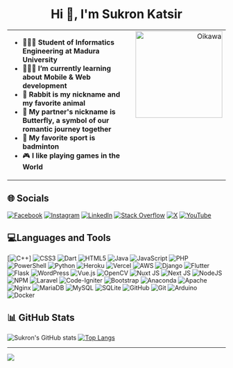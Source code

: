 <h1 align="center">Hi 👋, I'm Sukron Katsir</h1>

<table>
  <tr>
    <td style="vertical-align: top;">
      <ul>
        <li>👨🏻‍🎓 <strong>Student of Informatics Engineering at Madura University</strong></li>
        <li>🧑🏻‍💻 <strong>I’m currently learning about Mobile & Web development</strong></li>
        <li>🐇 <strong>Rabbit is my nickname and my favorite animal</strong></li>
        <li>🦋 <strong>My partner's nickname is Butterfly, a symbol of our romantic journey together</strong></li>
        <li>🏸 <strong>My favorite sport is badminton</strong></li>
        <li>🎮 <strong>I like playing games in the World</strong></li>
      </ul>
    </td>
    <td style="vertical-align: top; text-align: right;">
      <img src="https://drive.google.com/uc?export=view&id=1P2lhs8-j0GTY_eQIbz0cGMUcOSkcwxO2" alt="Oikawa" width="200"/>
    </td>
  </tr>
</table>

## 🌐 Socials
[![Facebook](https://img.shields.io/badge/Facebook-%231877F2.svg?logo=Facebook&logoColor=white)](https://facebook.com/https://fb.com/sukron.project) [![Instagram](https://img.shields.io/badge/Instagram-%23E4405F.svg?logo=Instagram&logoColor=white)](https://instagram.com/https://instagram.com/sukron_katsir) [![LinkedIn](https://img.shields.io/badge/LinkedIn-%230077B5.svg?logo=linkedin&logoColor=white)](https://linkedin.com/in/https://linkedin.com/in/sukron-katsir) [![Stack Overflow](https://img.shields.io/badge/-Stackoverflow-FE7A16?logo=stack-overflow&logoColor=white)](https://stackoverflow.com/users/https://stackoverflow.com/users/user:19020078) [![X](https://img.shields.io/badge/X-black.svg?logo=X&logoColor=white)](https://x.com/https://twitter.com/sukron_katsir) [![YouTube](https://img.shields.io/badge/YouTube-%23FF0000.svg?logo=YouTube&logoColor=white)](https://youtube.com/@https://www.youtube.com/channel/UCVqos-_X4TxKLThGTGVJ5kg) 

## 💻Languages and Tools
[![C++](https://img.shields.io/badge/c++-%2300599C.svg?style=for-the-badge&logo=c%2B%2B&logoColor=white)] ![CSS3](https://img.shields.io/badge/css3-%231572B6.svg?style=for-the-badge&logo=css3&logoColor=white) ![Dart](https://img.shields.io/badge/dart-%230175C2.svg?style=for-the-badge&logo=dart&logoColor=white) ![HTML5](https://img.shields.io/badge/html5-%23E34F26.svg?style=for-the-badge&logo=html5&logoColor=white) ![Java](https://img.shields.io/badge/java-%23ED8B00.svg?style=for-the-badge&logo=openjdk&logoColor=white) ![JavaScript](https://img.shields.io/badge/javascript-%23323330.svg?style=for-the-badge&logo=javascript&logoColor=%23F7DF1E) ![PHP](https://img.shields.io/badge/php-%23777BB4.svg?style=for-the-badge&logo=php&logoColor=white) ![PowerShell](https://img.shields.io/badge/PowerShell-%235391FE.svg?style=for-the-badge&logo=powershell&logoColor=white) ![Python](https://img.shields.io/badge/python-3670A0?style=for-the-badge&logo=python&logoColor=ffdd54) ![Heroku](https://img.shields.io/badge/heroku-%23430098.svg?style=for-the-badge&logo=heroku&logoColor=white) ![Vercel](https://img.shields.io/badge/vercel-%23000000.svg?style=for-the-badge&logo=vercel&logoColor=white) ![AWS](https://img.shields.io/badge/AWS-%23FF9900.svg?style=for-the-badge&logo=amazon-aws&logoColor=white) ![Django](https://img.shields.io/badge/django-%23092E20.svg?style=for-the-badge&logo=django&logoColor=white) ![Flutter](https://img.shields.io/badge/Flutter-%2302569B.svg?style=for-the-badge&logo=Flutter&logoColor=white) ![Flask](https://img.shields.io/badge/flask-%23000.svg?style=for-the-badge&logo=flask&logoColor=white) ![WordPress](https://img.shields.io/badge/WordPress-%23117AC9.svg?style=for-the-badge&logo=WordPress&logoColor=white) ![Vue.js](https://img.shields.io/badge/vue.js-%2335495e.svg?style=for-the-badge&logo=vuedotjs&logoColor=%234FC08D) ![OpenCV](https://img.shields.io/badge/opencv-%23white.svg?style=for-the-badge&logo=opencv&logoColor=white) ![Nuxt JS](https://img.shields.io/badge/Nuxt-002E3B?style=for-the-badge&logo=nuxt.js&logoColor=#00DC82) ![Next JS](https://img.shields.io/badge/Next-black?style=for-the-badge&logo=next.js&logoColor=white) ![NodeJS](https://img.shields.io/badge/node.js-6DA55F?style=for-the-badge&logo=node.js&logoColor=white) ![NPM](https://img.shields.io/badge/NPM-%23CB3837.svg?style=for-the-badge&logo=npm&logoColor=white) ![Laravel](https://img.shields.io/badge/laravel-%23FF2D20.svg?style=for-the-badge&logo=laravel&logoColor=white) ![Code-Igniter](https://img.shields.io/badge/CodeIgniter-%23EF4223.svg?style=for-the-badge&logo=codeIgniter&logoColor=white) ![Bootstrap](https://img.shields.io/badge/bootstrap-%238511FA.svg?style=for-the-badge&logo=bootstrap&logoColor=white) ![Anaconda](https://img.shields.io/badge/Anaconda-%2344A833.svg?style=for-the-badge&logo=anaconda&logoColor=white) ![Apache](https://img.shields.io/badge/apache-%23D42029.svg?style=for-the-badge&logo=apache&logoColor=white) ![Nginx](https://img.shields.io/badge/nginx-%23009639.svg?style=for-the-badge&logo=nginx&logoColor=white) ![MariaDB](https://img.shields.io/badge/MariaDB-003545?style=for-the-badge&logo=mariadb&logoColor=white) ![MySQL](https://img.shields.io/badge/mysql-4479A1.svg?style=for-the-badge&logo=mysql&logoColor=white) ![SQLite](https://img.shields.io/badge/sqlite-%2307405e.svg?style=for-the-badge&logo=sqlite&logoColor=white) ![GitHub](https://img.shields.io/badge/github-%23121011.svg?style=for-the-badge&logo=github&logoColor=white) ![Git](https://img.shields.io/badge/git-%23F05033.svg?style=for-the-badge&logo=git&logoColor=white) ![Arduino](https://img.shields.io/badge/-Arduino-00979D?style=for-the-badge&logo=Arduino&logoColor=white) ![Docker](https://img.shields.io/badge/docker-%230db7ed.svg?style=for-the-badge&logo=docker&logoColor=white)

## 📊 GitHub Stats
![Sukron's GitHub stats](https://github-readme-stats.vercel.app/api?username=sukron-katsir&show_icons=true&theme=transparent)
[![Top Langs](https://github-readme-stats.vercel.app/api/top-langs/?username=sukron-katsir&layout=donut&theme=transparent)](https://github.com/anuraghazra/github-readme-stats)

---
[![](https://visitcount.itsvg.in/api?id=SUKRON&icon=0&color=0)](https://visitcount.itsvg.in)
